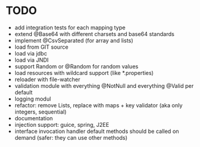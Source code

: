 # TODO
- add integration tests for each mapping type
- extend @Base64 with different charsets and base64 standards
- implement @CsvSeparated (for array and lists)
- load from GIT source
- load via jdbc
- load via JNDI
- support Random or @Random for random values
- load resources with wildcard support (like *.properties)
- reloader with file-watcher
- validation module with everything @NotNull and everything @Valid per default
- logging modul
- refactor: remove Lists, replace with maps + key validator (aka only integers, sequential)
- documentation
- injection support: guice, spring, J2EE
- interface invocation handler default methods should be called on demand (safer: they can use other methods)
